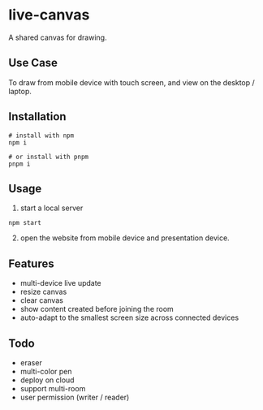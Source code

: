 # live-canvas

A shared canvas for drawing.

## Use Case

To draw from mobile device with touch screen, and view on the desktop / laptop.

## Installation

```shell
# install with npm
npm i

# or install with pnpm
pnpm i
```

## Usage

1. start a local server

```shell
npm start
```

2. open the website from mobile device and presentation device.

## Features

- multi-device live update
- resize canvas
- clear canvas
- show content created before joining the room
- auto-adapt to the smallest screen size across connected devices

## Todo

- eraser
- multi-color pen
- deploy on cloud
- support multi-room
- user permission (writer / reader)
